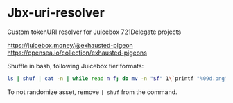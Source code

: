 # Jbx-uri-resolver
Custom tokenURI resolver for Juicebox 721Delegate projects

https://juicebox.money/@exhausted-pigeon
https://opensea.io/collection/exhausted-pigeons


Shuffle in bash, following Juicebox tier formats: 
```bash
ls | shuf | cat -n | while read n f; do mv -n "$f" 1\`printf "%09d.png" $n\`; done
```


To not randomize asset, remove `| shuf` from the command.
